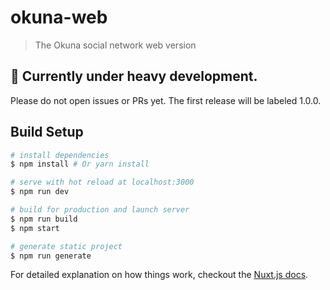 # okuna-web

> The Okuna social network web version

## 🚧 Currently under heavy development.

Please do not open issues or PRs yet. The first release will be labeled 1.0.0.

## Build Setup

``` bash
# install dependencies
$ npm install # Or yarn install

# serve with hot reload at localhost:3000
$ npm run dev

# build for production and launch server
$ npm run build
$ npm start

# generate static project
$ npm run generate
```

For detailed explanation on how things work, checkout the [Nuxt.js docs](https://github.com/nuxt/nuxt.js).
